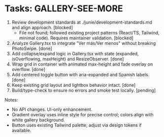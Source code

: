 # Tasks: GALLERY-SEE-MORE

1. Review development standards at ./junie/development-standards.md and align approach. [blocked]
   - File not found; followed existing project patterns (React/TS, Tailwind, minimal code). Requires maintainer validation. [blocked]
2. Analyze Gallery.tsx to integrate "Ver más/Ver menos" without breaking PhotoSwipe. [done]
3. Add collapse/expand logic in Gallery.tsx with state (expanded, isOverflowing, maxHeight) and ResizeObserver. [done]
4. Wrap grid in container with animated max-height and fade overlay on overflow. [done]
5. Add centered toggle button with aria-expanded and Spanish labels. [done]
6. Keep existing grid layout and lightbox behavior intact. [done]
7. Build/type-check to ensure no errors and smoke test locally. [pending]

Notes:
- No API changes. UI-only enhancement.
- Gradient overlay uses inline style for precise control; colors align with white gallery background.
- Button uses existing Tailwind palette; adjust via design tokens if available.
